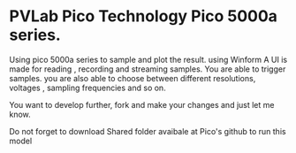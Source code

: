 # PVLab Pico Technology Pico 5000a series.
Using pico 5000a series to sample and plot the result. using Winform
A UI is made for reading , recording and streaming samples. You are able to trigger samples. you are also able to choose between different resolutions, voltages , sampling frequencies and so on.

You want to develop further, fork and make your changes and just let me know. 

Do not forget to download Shared folder avaibale at Pico's github to run this model
